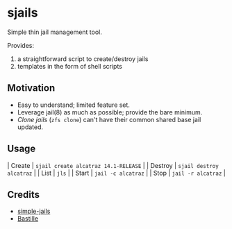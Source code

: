 # sjails

Simple thin jail management tool.

Provides:

1. a straightforward script to create/destroy jails
2. templates in the form of shell scripts

## Motivation

- Easy to understand; limited feature set.
- Leverage jail(8) as much as possible; provide the bare minimum.
- *Clone jails* (`zfs clone`) can't have their common shared base jail updated.

## Usage

| Create  | `sjail create alcatraz 14.1-RELEASE` |
| Destroy | `sjail destroy alcatraz`             |
| List    | `jls`                                |
| Start   | `jail -c alcatraz`                   |
| Stop    | `jail -r alcatraz`                   |

## Credits

- [simple-jails](https://github.com/jpdasma/simple-jails)
- [Bastille](https://github.com/bastilleBSD/bastille)
